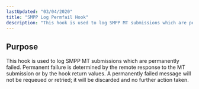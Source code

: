 ```yaml
---
lastUpdated: "03/04/2020"
title: "SMPP Log Permfail Hook"
description: "This hook is used to log SMPP MT submissions which are permanently failed Permanent failure is determined by the remote response to the MT submission or by the hook return values A permanently failed message will not be requeued or retried it will be discarded and no further action taken..."
---
```



## <a name="SMPPLogPermfailHook.purpose"></a> Purpose

This hook is used to log SMPP MT submissions which are permanently failed. Permanent failure is determined by the remote response to the MT submission or by the hook return values. A permanently failed message will not be requeued or retried; it will be discarded and no further action taken.